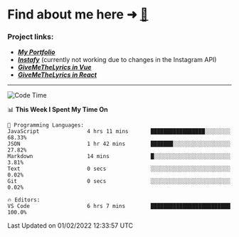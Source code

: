 # Find about me here ➜ [🧑](https://pauabella.dev)

### Project links:
- ***[My Portfolio](https://pauabella.dev)***
- ***[Instafy](https://instafy.me)*** (currently not working due to changes in the Instagram API)
- ***[GiveMeTheLyrics in Vue](https://lyrics.pauabella.dev)***
- ***[GiveMeTheLyrics in React](https://pauabella.dev/GiveMeTheLyrics)***

---
<!--START_SECTION:waka-->
![Code Time](http://img.shields.io/badge/Code%20Time-751%20hrs%2040%20mins-blue)

📊 **This Week I Spent My Time On** 

```text
💬 Programming Languages: 
JavaScript               4 hrs 11 mins       █████████████████░░░░░░░░   68.33% 
JSON                     1 hr 42 mins        ███████░░░░░░░░░░░░░░░░░░   27.82% 
Markdown                 14 mins             █░░░░░░░░░░░░░░░░░░░░░░░░   3.81% 
Text                     0 secs              ░░░░░░░░░░░░░░░░░░░░░░░░░   0.02% 
Git                      0 secs              ░░░░░░░░░░░░░░░░░░░░░░░░░   0.02%

🔥 Editors: 
VS Code                  6 hrs 7 mins        █████████████████████████   100.0%

```


 Last Updated on 01/02/2022 12:33:57 UTC
<!--END_SECTION:waka-->
